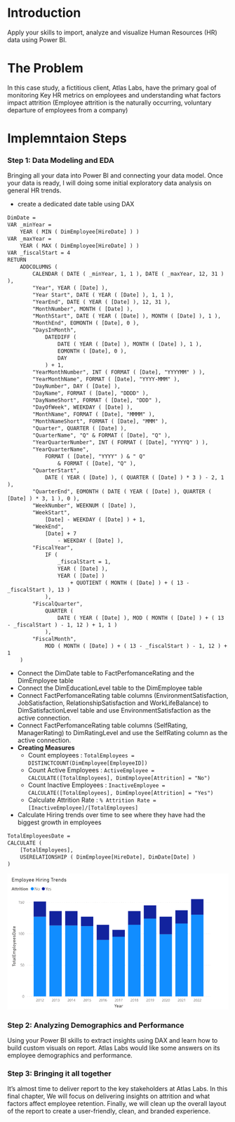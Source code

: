 # Introduction

Apply your skills to import, analyze and visualize Human Resources (HR) data using Power BI.

# The Problem

In this case study, a fictitious client, Atlas Labs, have the primary goal of monitoring Key HR metrics on employees and understanding what factors impact attrition (Employee attrition is the naturally occurring, voluntary departure of employees from a company)

# Implemntaion Steps

### Step 1: Data Modeling and EDA

Bringing all your data into Power BI and connecting your data model. Once your data is ready, I will doing some initial exploratory data analysis on general HR trends.

* create a dedicated date table using DAX

```
DimDate =
VAR _minYear =
    YEAR ( MIN ( DimEmployee[HireDate] ) )
VAR _maxYear =
    YEAR ( MAX ( DimEmployee[HireDate] ) )
VAR _fiscalStart = 4
RETURN
    ADDCOLUMNS (
        CALENDAR ( DATE ( _minYear, 1, 1 ), DATE ( _maxYear, 12, 31 ) ),
        "Year", YEAR ( [Date] ),
        "Year Start", DATE ( YEAR ( [Date] ), 1, 1 ),
        "YearEnd", DATE ( YEAR ( [Date] ), 12, 31 ),
        "MonthNumber", MONTH ( [Date] ),
        "MonthStart", DATE ( YEAR ( [Date] ), MONTH ( [Date] ), 1 ),
        "MonthEnd", EOMONTH ( [Date], 0 ),
        "DaysInMonth",
            DATEDIFF (
                DATE ( YEAR ( [Date] ), MONTH ( [Date] ), 1 ),
                EOMONTH ( [Date], 0 ),
                DAY
            ) + 1,
        "YearMonthNumber", INT ( FORMAT ( [Date], "YYYYMM" ) ),
        "YearMonthName", FORMAT ( [Date], "YYYY-MMM" ),
        "DayNumber", DAY ( [Date] ),
        "DayName", FORMAT ( [Date], "DDDD" ),
        "DayNameShort", FORMAT ( [Date], "DDD" ),
        "DayOfWeek", WEEKDAY ( [Date] ),
        "MonthName", FORMAT ( [Date], "MMMM" ),
        "MonthNameShort", FORMAT ( [Date], "MMM" ),
        "Quarter", QUARTER ( [Date] ),
        "QuarterName", "Q" & FORMAT ( [Date], "Q" ),
        "YearQuarterNumber", INT ( FORMAT ( [Date], "YYYYQ" ) ),
        "YearQuarterName",
            FORMAT ( [Date], "YYYY" ) & " Q"
                & FORMAT ( [Date], "Q" ),
        "QuarterStart",
            DATE ( YEAR ( [Date] ), ( QUARTER ( [Date] ) * 3 ) - 2, 1 ),
        "QuarterEnd", EOMONTH ( DATE ( YEAR ( [Date] ), QUARTER ( [Date] ) * 3, 1 ), 0 ),
        "WeekNumber", WEEKNUM ( [Date] ),
        "WeekStart",
            [Date] - WEEKDAY ( [Date] ) + 1,
        "WeekEnd",
            [Date] + 7
                - WEEKDAY ( [Date] ),
        "FiscalYear",
            IF (
                _fiscalStart = 1,
                YEAR ( [Date] ),
                YEAR ( [Date] )
                    + QUOTIENT ( MONTH ( [Date] ) + ( 13 - _fiscalStart ), 13 )
            ),
        "FiscalQuarter",
            QUARTER (
                DATE ( YEAR ( [Date] ), MOD ( MONTH ( [Date] ) + ( 13 - _fiscalStart ) - 1, 12 ) + 1, 1 )
            ),
        "FiscalMonth",
            MOD ( MONTH ( [Date] ) + ( 13 - _fiscalStart ) - 1, 12 ) + 1
    )
```

* Connect the DimDate table to FactPerfomanceRating and the DimEmployee table
* Connect the DimEducationLevel table to the DimEmployee table
* Connect FactPerfomanceRating table columns (EnvironmentSatisfaction, JobSatisfaction, RelationshipSatisfaction and WorkLifeBalance) to DimSatisfactionLevel table and use EnvironmentSatisfaction as the active connection.
* Connect FactPerfomanceRating table columns (SelfRating, ManagerRating) to DimRatingLevel and use the SelfRating column as the active connection.
* **Creating Measures**
    * Count employees : `TotalEmployees = DISTINCTCOUNT(DimEmployee[EmployeeID]) `
    * Count Active Employees : `ActiveEmployee = CALCULATE([TotalEmployees], DimEmployee[Attrition] = "No")`
    * Count Inactive Employees : `InactiveEmployee = CALCULATE([TotalEmployees], DimEmployee[Attrition] = "Yes")`
    * Calculate Attrition Rate : `% Attrition Rate = [InactiveEmployee]/[TotalEmployees]`
* Calculate Hiring trends over time to see where they have had the biggest growth in employees

```
TotalEmployeesDate =
CALCULATE (
    [TotalEmployees],
    USERELATIONSHIP ( DimEmployee[HireDate], DimDate[Date] )
)
```

![Hiring trends over time](/Images/1.png)

### Step 2: Analyzing Demographics and Performance

Using your Power BI skills to extract insights using DAX and learn how to build custom visuals on report.
Atlas Labs would like some answers on its employee demographics and performance.

### Step 3: Bringing it all together

It’s almost time to deliver report to the key stakeholders at Atlas Labs. In this final chapter, We will focus on delivering insights on attrition and what factors affect employee retention.
Finally, we will clean up the overall layout of the report to create a user-friendly, clean, and branded experience.